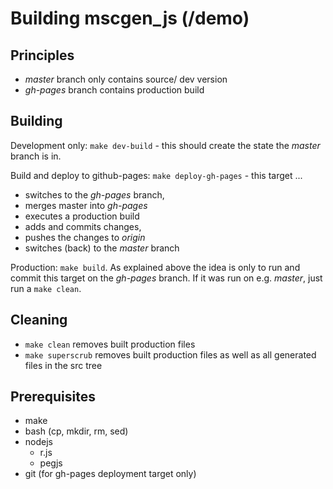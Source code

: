 # Building mscgen_js (/demo)

## Principles
- *master* branch only contains source/ dev version
- *gh-pages* branch contains production build

## Building
Development only: ```make dev-build``` - this should create the state the *master* branch is in.

Build and deploy to github-pages: ```make deploy-gh-pages``` - this target ...
- switches to the *gh-pages* branch, 
- merges master into *gh-pages*
- executes a production build
- adds and commits changes, 
- pushes the changes to *origin*
- switches (back) to the *master* branch


Production: ```make build```. As explained above the idea is only to run and commit
this target on the *gh-pages* branch. If it was run on e.g. *master*, just run a 
```make clean```. 

## Cleaning
- ```make clean``` removes built production files
- ```make superscrub``` removes built production files as well as all generated files in the src tree

## Prerequisites
- make
- bash (cp, mkdir, rm, sed)
- nodejs
    - r.js
    - pegjs
- git (for gh-pages deployment target only)
